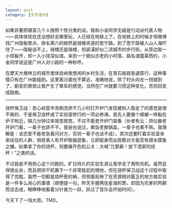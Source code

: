 ```yaml
---
layout: post
category: [文字漫步]
---
```


如果非要把寝室几个人按照个性分类的话，我和小金同学无疑是行动派代表人物——具体体现在还没想好去哪里玩，人已经在地铁上了。在地铁上的时候才用微博找广州隐秘景点，排名第六的赫然是骑楼夹道的恩宁路。到了恩宁路被人山人海吓住了——隐秘谈不上，骑楼还是骑楼，但装潢好似二流城市的步行街。从旁边取一小径躲开，却一入小径深似海，来到一个貌似古老的小村落，路名谓蓬莱西约，小金同学说这是广州人对小路的一种称呼。

在摩天大楼林立的城市里体验岭南悠闲的乡村生活，在青石板路急遽穿行，这种事情只有在广州能碰到。这里离沙面也不算远，准确地说，除了村头向左一拐就到了，剧变的景观让我产生了晕车的感觉，当然在广州就要习惯这种变化，否则回变成路痴。

* * *

烧杯保卫战：苦心经营辛苦刷洗烘干几小时打开炉门发现被别人取走了的感觉是很不爽的，于是保卫烧杯成了实验室修行的一项必修课。首先人要像个蟑螂一样黏在炉子附近，隔几分钟过来晃悠晃悠，不过不能老开炉门查看（长者有云：烘仪器老开炉门看，一辈子也烘不干。我爸也说过，煮饭老掀锅盖，一辈子也煮不熟。我理解是：谈恋爱不能老急着问对方，否则一辈子也谈不成）。其次还要盯着实验室来来往往的人群，倘若某人有开炉取器迹象，立即挺身而出观察对方是否有顺水摸鱼之嫌。如果拿了你的烧杯，则要展开危机公关：大喊“兀那厮！放下洒家的烧杯！”之类的话。

不过我是不用担心这个问题的。旷日持久的实验生涯让我学会了用吹风机。虽然显得很业余，而且把烘干机置于一个非常尴尬的境地，但在烧杯保卫战这个过程中取得了完胜。虽然一切都是烧杯惹的祸，但侧面反映了在资源相对匮乏的地方做实验是一件多么闹心的事情（顺便提一句，昨天手握两张星海的票，却因为坑爹的丙酮而没去成，眼睁睁地看着分针奋力一跃，跃过了音乐会开始时间）。

今天下了一场大雨，TMD。